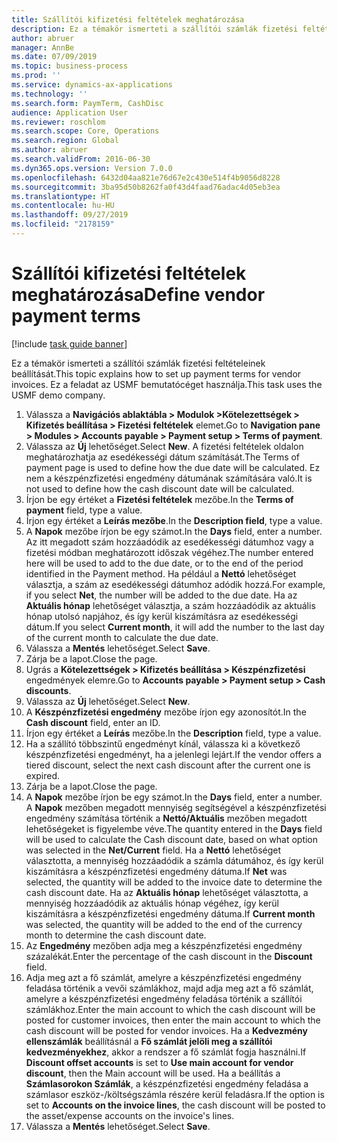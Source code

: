 ```yaml
---
title: Szállítói kifizetési feltételek meghatározása
description: Ez a témakör ismerteti a szállítói számlák fizetési feltételeinek beállítását.
author: abruer
manager: AnnBe
ms.date: 07/09/2019
ms.topic: business-process
ms.prod: ''
ms.service: dynamics-ax-applications
ms.technology: ''
ms.search.form: PaymTerm, CashDisc
audience: Application User
ms.reviewer: roschlom
ms.search.scope: Core, Operations
ms.search.region: Global
ms.author: abruer
ms.search.validFrom: 2016-06-30
ms.dyn365.ops.version: Version 7.0.0
ms.openlocfilehash: 6432d04aa821e76d67e2c430e514f4b9056d8228
ms.sourcegitcommit: 3ba95d50b8262fa0f43d4faad76adac4d05eb3ea
ms.translationtype: HT
ms.contentlocale: hu-HU
ms.lasthandoff: 09/27/2019
ms.locfileid: "2178159"
---
```

# <a name="define-vendor-payment-terms"></a><span data-ttu-id="4250d-103">Szállítói kifizetési feltételek meghatározása</span><span class="sxs-lookup"><span data-stu-id="4250d-103">Define vendor payment terms</span></span>

[!include [task guide banner](../../includes/task-guide-banner.md)]

<span data-ttu-id="4250d-104">Ez a témakör ismerteti a szállítói számlák fizetési feltételeinek beállítását.</span><span class="sxs-lookup"><span data-stu-id="4250d-104">This topic explains how to set up payment terms for vendor invoices.</span></span> <span data-ttu-id="4250d-105">Ez a feladat az USMF bemutatócéget használja.</span><span class="sxs-lookup"><span data-stu-id="4250d-105">This task uses the USMF demo company.</span></span>

1. <span data-ttu-id="4250d-106">Válassza a **Navigációs ablaktábla > Modulok >Kötelezettségek > Kifizetés beállítása > Fizetési feltételek** elemet.</span><span class="sxs-lookup"><span data-stu-id="4250d-106">Go to **Navigation pane > Modules > Accounts payable > Payment setup > Terms of payment**.</span></span>
2. <span data-ttu-id="4250d-107">Válassza az **Új** lehetőséget.</span><span class="sxs-lookup"><span data-stu-id="4250d-107">Select **New**.</span></span> <span data-ttu-id="4250d-108">A fizetési feltételek oldalon meghatározhatja az esedékességi dátum számítását.</span><span class="sxs-lookup"><span data-stu-id="4250d-108">The Terms of payment page is used to define how the due date will be calculated.</span></span> <span data-ttu-id="4250d-109">Ez nem a készpénzfizetési engedmény dátumának számítására való.</span><span class="sxs-lookup"><span data-stu-id="4250d-109">It is not used to define how the cash discount date will be calculated.</span></span>  
3. <span data-ttu-id="4250d-110">Írjon be egy értéket a **Fizetési feltételek** mezőbe.</span><span class="sxs-lookup"><span data-stu-id="4250d-110">In the **Terms of payment** field, type a value.</span></span>
4. <span data-ttu-id="4250d-111">Írjon egy értéket a **Leírás mezőbe**.</span><span class="sxs-lookup"><span data-stu-id="4250d-111">In the **Description field**, type a value.</span></span>
5. <span data-ttu-id="4250d-112">A **Napok** mezőbe írjon be egy számot.</span><span class="sxs-lookup"><span data-stu-id="4250d-112">In the **Days** field, enter a number.</span></span> <span data-ttu-id="4250d-113">Az itt megadott szám hozzáadódik az esedékességi dátumhoz vagy a fizetési módban meghatározott időszak végéhez.</span><span class="sxs-lookup"><span data-stu-id="4250d-113">The number entered here will be used to add to the due date, or to the end of the period identified in the Payment method.</span></span> <span data-ttu-id="4250d-114">Ha például a **Nettó** lehetőséget választja, a szám az esedékességi dátumhoz adódik hozzá.</span><span class="sxs-lookup"><span data-stu-id="4250d-114">For example, if you select **Net**, the number will be added to the due date.</span></span> <span data-ttu-id="4250d-115">Ha az **Aktuális hónap** lehetőséget választja, a szám hozzáadódik az aktuális hónap utolsó napjához, és így kerül kiszámításra az esedékességi dátum.</span><span class="sxs-lookup"><span data-stu-id="4250d-115">If you select **Current month**, it will add the number to the last day of the current month to calculate the due date.</span></span>  
6. <span data-ttu-id="4250d-116">Válassza a **Mentés** lehetőséget.</span><span class="sxs-lookup"><span data-stu-id="4250d-116">Select **Save**.</span></span>
7. <span data-ttu-id="4250d-117">Zárja be a lapot.</span><span class="sxs-lookup"><span data-stu-id="4250d-117">Close the page.</span></span>
8. <span data-ttu-id="4250d-118">Ugrás a **Kötelezettségek > Kifizetés beállítása > Készpénzfizetési** engedmények elemre.</span><span class="sxs-lookup"><span data-stu-id="4250d-118">Go to **Accounts payable > Payment setup > Cash discounts**.</span></span>
9. <span data-ttu-id="4250d-119">Válassza az **Új** lehetőséget.</span><span class="sxs-lookup"><span data-stu-id="4250d-119">Select **New**.</span></span>
10. <span data-ttu-id="4250d-120">A **Készpénzfizetési engedmény** mezőbe írjon egy azonosítót.</span><span class="sxs-lookup"><span data-stu-id="4250d-120">In the **Cash discount** field, enter an ID.</span></span>
11. <span data-ttu-id="4250d-121">Írjon egy értéket a **Leírás** mezőbe.</span><span class="sxs-lookup"><span data-stu-id="4250d-121">In the **Description** field, type a value.</span></span>
12. <span data-ttu-id="4250d-122">Ha a szállító többszintű engedményt kínál, válassza ki a következő készpénzfizetési engedményt, ha a jelenlegi lejárt.</span><span class="sxs-lookup"><span data-stu-id="4250d-122">If the vendor offers a tiered discount, select the next cash discount after the current one is expired.</span></span>
13. <span data-ttu-id="4250d-123">Zárja be a lapot.</span><span class="sxs-lookup"><span data-stu-id="4250d-123">Close the page.</span></span>
14. <span data-ttu-id="4250d-124">A **Napok** mezőbe írjon be egy számot.</span><span class="sxs-lookup"><span data-stu-id="4250d-124">In the **Days** field, enter a number.</span></span> <span data-ttu-id="4250d-125">A **Napok** mezőben megadott mennyiség segítségével a készpénzfizetési engedmény számítása történik a **Nettó/Aktuális** mezőben megadott lehetőségeket is figyelembe véve.</span><span class="sxs-lookup"><span data-stu-id="4250d-125">The quantity entered in the **Days** field will be used to calculate the Cash discount date, based on what option was selected in the **Net/Current** field.</span></span> <span data-ttu-id="4250d-126">Ha a **Nettó** lehetőséget választotta, a mennyiség hozzáadódik a számla dátumához, és így kerül kiszámításra a készpénzfizetési engedmény dátuma.</span><span class="sxs-lookup"><span data-stu-id="4250d-126">If **Net** was selected, the quantity will be added to the invoice date to determine the cash discount date.</span></span> <span data-ttu-id="4250d-127">Ha az **Aktuális hónap** lehetőséget választotta, a mennyiség hozzáadódik az aktuális hónap végéhez, így kerül kiszámításra a készpénzfizetési engedmény dátuma.</span><span class="sxs-lookup"><span data-stu-id="4250d-127">If **Current month** was selected, the quantity will be added to the end of the currency month to determine the cash discount date.</span></span>  
15. <span data-ttu-id="4250d-128">Az **Engedmény** mezőben adja meg a készpénzfizetési engedmény százalékát.</span><span class="sxs-lookup"><span data-stu-id="4250d-128">Enter the percentage of the cash discount in the **Discount** field.</span></span> 
16. <span data-ttu-id="4250d-129">Adja meg azt a fő számlát, amelyre a készpénzfizetési engedmény feladása történik a vevői számlákhoz, majd adja meg azt a fő számlát, amelyre a készpénzfizetési engedmény feladása történik a szállítói számlákhoz.</span><span class="sxs-lookup"><span data-stu-id="4250d-129">Enter the main account to which the cash discount will be posted for customer invoices, then enter the main account to which the cash discount will be posted for vendor invoices.</span></span> <span data-ttu-id="4250d-130">Ha a **Kedvezmény ellenszámlák** beállításnál a **Fő számlát jelöli meg a szállítói kedvezményekhez**, akkor a rendszer a fő számlát fogja használni.</span><span class="sxs-lookup"><span data-stu-id="4250d-130">If **Discount offset accounts** is set to **Use main account for vendor discount**, then the Main account will be used.</span></span> <span data-ttu-id="4250d-131">Ha a beállítás a **Számlasorokon Számlák**, a készpénzfizetési engedmény feladása a számlasor eszköz-/költségszámla részére kerül feladásra.</span><span class="sxs-lookup"><span data-stu-id="4250d-131">If the option is set to **Accounts on the invoice lines**, the cash discount will be posted to the asset/expense accounts on the invoice's lines.</span></span>  
17. <span data-ttu-id="4250d-132">Válassza a **Mentés** lehetőséget.</span><span class="sxs-lookup"><span data-stu-id="4250d-132">Select **Save**.</span></span>


